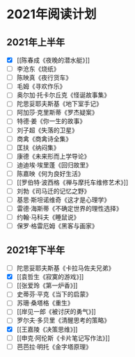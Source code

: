 # 2021年阅读计划


## 2021年上半年

- [x] [[陈春成《夜晚的潜水艇》]]
- [ ] 李沧东《烧纸》
- [ ] 陈映真《夜行货车》
- [ ] 毛姆《寻欢作乐》
- [ ] 奥尔加·托卡尔丘克《怪诞故事集》
- [ ] 陀思妥耶夫斯基《地下室手记》
- [ ] 阿加莎·克里斯蒂《罗杰疑案》
- [ ] 特德·姜《你一生的故事》
- [ ] 刘子超《失落的卫星》
- [ ] 商禽《商禽诗全集》
- [ ] 匡扶《纳闷集》
- [ ] 康德《未来形而上学导论》
- [ ] 迪迪埃·埃里蓬《回归故里》
- [ ] 陈嘉映《何为良好生活》
- [ ] [[罗伯特·波西格《禅与摩托车维修艺术》]]
- [ ] 刘勃《司马迁的记忆之野》
- [ ] 基思·斯坦诺维奇《这才是心理学》
- [ ] 雷德·海斯蒂《不确定世界的理性选择》
- [ ] 约翰·马科夫《睡鼠说》
- [ ] 保罗·格雷厄姆《黑客与画家》

## 2021年下半年

- [ ] 陀思妥耶夫斯基《卡拉马佐夫兄弟》
- [x] [[袁哲生《寂寞的游戏》]]
- [ ] [[张爱玲《第一炉香》]]
- [ ] 史蒂芬·平克《当下的启蒙》
- [ ] 苏珊·桑塔格《重生》
- [ ] [[岸见一郎《被讨厌的勇气》]]
- [ ] 罗尔夫·多贝里《清醒思考的策略》
- [x] [[王嘉陵《决策思维》]]
- [ ] [[申克·阿伦斯《卡片笔记写作法》]]
- [ ] 芭芭拉·明托《金字塔原理》
